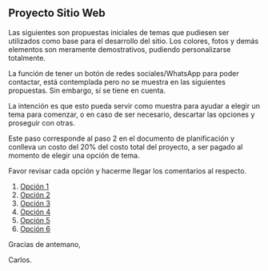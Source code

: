 ## Proyecto Sitio Web

Las siguientes son propuestas iniciales de temas que pudiesen ser utilizados como base para el desarrollo del sitio. Los colores, fotos y demás elementos son meramente demostrativos, pudiendo personalizarse totalmente.

La función de tener un botón de redes sociales/WhatsApp para poder contactar, está contemplada pero no se muestra en las siguientes propuestas. Sin embargo, sí se tiene en cuenta.

La intención es que esto pueda servir como muestra para ayudar a elegir un tema para comenzar, o en caso de ser necesario, descartar las opciones y proseguir con otras.

Este paso corresponde al paso 2 en el documento de planificación y conlleva un costo del 20% del costo total del proyecto, a ser pagado al momento de elegir una opción de tema.

Favor revisar cada opción y hacerme llegar los comentarios al respecto.

1. [Opción 1](https://kenshin23.github.io/yulianacols/apemius/)
2. [Opción 2](https://kenshin23.github.io/yulianacols/jovial/)
3. [Opción 3](https://kenshin23.github.io/yulianacols/chaldene/)
4. [Opción 4](https://kenshin23.github.io/yulianacols/devagura/)
5. [Opción 5](https://kenshin23.github.io/yulianacols/litae/)
6. [Opción 6](https://kenshin23.github.io/yulianacols/almus/)

Gracias de antemano,

Carlos.
